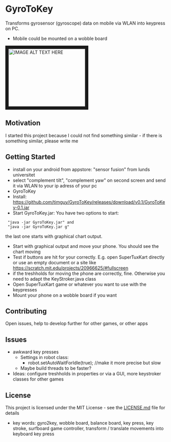 # GyroToKey

Transforms gyrosensor (gyroscope) data on mobile via WLAN into keypress on PC. 
* Mobile could be mounted on a wobble board

<a href="http://www.youtube.com/watch?feature=player_embedded&v=abzgmvMiwXM
" target="_blank"><img src="http://img.youtube.com/vi/abzgmvMiwXM/0.jpg" 
alt="IMAGE ALT TEXT HERE" width="240" height="180" border="10" /></a>

## Motivation
I started this project because I could not find something similar - if there is something similar, please write me

## Getting Started

 * install on your android from appstore: "sensor fusion" from lunds universitet
  * select "complement tilt", "complement yaw" on second screen and send it via WLAN to your ip adress of your pc
 * GyroToKey
  * Install: https://github.com/timguy/GyroToKey/releases/download/v0.1/GyroToKey-0.1.jar 
  * Start GyroToKey.jar:
 You have two options to start:
``` 
 "java -jar GyroToKey.jar" and 
 "java -jar GyroToKey.jar g"
``` 
the last one starts with graphical chart output.

* Start with graphical output and move your phone. You should see the chart moving
*  Test if buttons are hit for your correctly. E.g. open SuperTuxKart directly or use an empty document or a site like https://scratch.mit.edu/projects/20966625/#fullscreen
* if the treshholds for moving the phone are correctly, fine. Otherwise you need to adapt the KeyStroker.java class
* Open SuperTuxKart game or whatever you want to use with the keypresses
* Mount your phone on a wobble board if you want



## Contributing
Open issues, help to develop further for other games, or other apps

## Issues
* awkward key presses
 	* Settings in robot class:
 		* robot.setAutoWaitForIdle(true); //make it more precise but slow
 	* Maybe build threads to be faster?
 * Ideas: configure treshholds in properties or via a GUI, more keystroker classes for other games
 
## License

This project is licensed under the MIT License - see the [LICENSE.md](LICENSE.md) file for details

* key words: gyro2key, wobble board, balance board, key press, key stroke, surfboard game controller, transform / translate movements into keyboard key press
